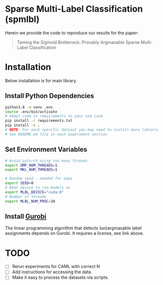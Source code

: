 # Sparse Multi-Label Classification (spmlbl)

Herein we provide the code to reproduce our results for the paper:

> Taming the Sigmoid Bottleneck: Provably Argmaxable Sparse Multi-Label Classification

# Installation

Below installation is for main library.

## Install Python Dependencies
```bash
python3.8 -m venv .env
source .env/bin/activate
# Adapt cuda in requirements to your use case
pip install -r requirements.txt
pip install -e .
# NOTE: For each specific dataset you may need to install more libraries
# See README.md file in each experiment section
```

## Set Environment Variables

```bash
# Avoid pytorch using too many threads
export OMP_NUM_THREADS=1
export MKL_NUM_THREADS=1

# Random seed - needed for exps
export SEED=0
# What device to run models on
export MLBL_DEVICE="cuda:0"
# Number of threads
export MLBL_NUM_PROC=10
```

## Install [Gurobi](https://www.gurobi.com/academia/academic-program-and-licenses/)

The linear programming algorithm that detects (un)argmaxable label assignments depends on Gurobi.
It requires a license, see link above.


# TODO

* [ ] Rerun experiments for CAML with correct N
* [ ] Add instructions for accessing the data.
* [ ] Make it easy to process the datasets via scripts.
